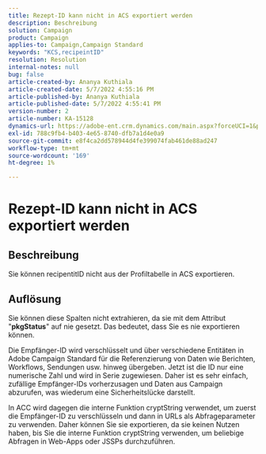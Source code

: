 ```yaml
---
title: Rezept-ID kann nicht in ACS exportiert werden
description: Beschreibung
solution: Campaign
product: Campaign
applies-to: Campaign,Campaign Standard
keywords: "KCS,recipeintID"
resolution: Resolution
internal-notes: null
bug: false
article-created-by: Ananya Kuthiala
article-created-date: 5/7/2022 4:55:16 PM
article-published-by: Ananya Kuthiala
article-published-date: 5/7/2022 4:55:41 PM
version-number: 2
article-number: KA-15128
dynamics-url: https://adobe-ent.crm.dynamics.com/main.aspx?forceUCI=1&pagetype=entityrecord&etn=knowledgearticle&id=21040874-26ce-ec11-a7b5-0022480a8e40
exl-id: 788c9fb4-b403-4e65-8740-dfb7a1d4e0a9
source-git-commit: e8f4ca2dd578944d4fe399074fab461de88ad247
workflow-type: tm+mt
source-wordcount: '169'
ht-degree: 1%

---
```


# Rezept-ID kann nicht in ACS exportiert werden

## Beschreibung


Sie können recipentitID nicht aus der Profiltabelle in ACS exportieren.


## Auflösung


Sie können diese Spalten nicht extrahieren, da sie mit dem Attribut &quot;<b>pkgStatus</b>&quot; auf nie gesetzt. Das bedeutet, dass Sie es nie exportieren können.

Die Empfänger-ID wird verschlüsselt und über verschiedene Entitäten in Adobe Campaign Standard für die Referenzierung von Daten wie Berichten, Workflows, Sendungen usw. hinweg übergeben. Jetzt ist die ID nur eine numerische Zahl und wird in Serie zugewiesen. Daher ist es sehr einfach, zufällige Empfänger-IDs vorherzusagen und Daten aus Campaign abzurufen, was wiederum eine Sicherheitslücke darstellt.

In ACC wird dagegen die interne Funktion cryptString verwendet, um zuerst die Empfänger-ID zu verschlüsseln und dann in URLs als Abfrageparameter zu verwenden. Daher können Sie sie exportieren, da sie keinen Nutzen haben, bis Sie die interne Funktion cryptString verwenden, um beliebige Abfragen in Web-Apps oder JSSPs durchzuführen.
